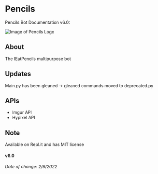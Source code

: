 # Pencils
Pencils Bot Documentation v6.0:

![Image of Pencils Logo](https://i.imgur.com/lZLjje0.png)

## About 
The IEatPencils multipurpose bot

## Updates
Main.py has been gleaned -> gleaned commands moved to deprecated.py

## APIs
- Imgur API
- Hypixel API

## Note
Available on Repl.it and has MIT license

#### v6.0
###### Date of change: 2/6/2022


